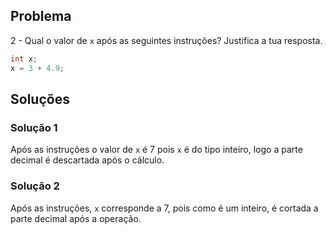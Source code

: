 ﻿## Problema

2 - Qual o valor de `x` após as seguintes instruções? Justifica a tua
resposta.

```c
int x;
x = 3 + 4.9;
```

## Soluções

### Solução 1

Após as instruções o valor de `x` é 7 pois `x` é do tipo inteiro, logo a parte decimal é descartada após o cálculo.

### Solução 2

Após as instruções, `x` corresponde a 7, pois como é um inteiro, é cortada a parte decimal após a operação.